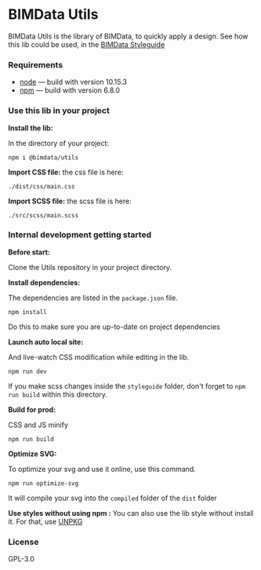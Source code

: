 # BIMData Utils
BIMData Utils is the library of BIMData, to quickly apply a design.
See how this lib could be used, in the [BIMData Styleguide](https://styleguide.bimdata.io/)


### Requirements
  - [node](https://nodejs.org/en/) — build with version 10.15.3
  - [npm](https://www.npmjs.com/) — build with version 6.8.0


### Use this lib in your project
__Install the lib:__

In the directory of your project:
```
npm i @bimdata/utils
```


__Import CSS file:__
the css file is here:
```
./dist/css/main.css
```


__Import SCSS file:__
the scss file is here:
```
./src/scss/main.scss
```


### Internal development getting started
__Before start:__

Clone the Utils repository in your project directory.


__Install dependencies:__

The dependencies are listed in the `package.json` file.
```
npm install
```
Do this to make sure you are up-to-date on project dependencies


__Launch auto local site:__

And live-watch CSS modification while editing in the lib.
```
npm run dev
```
If you make scss changes inside the `styleguide` folder, don't forget to `npm run build` within this directory.


__Build for prod:__

CSS and JS minify
```
npm run build
```

__Optimize SVG:__

To optimize your svg and use it online, use this command.
```
npm run optimize-svg
```
It will compile your svg into the `compiled` folder of the `dist` folder


__Use styles without using npm :__
You can also use the lib style without install it. For that, use [UNPKG](https://unpkg.com/)


### License
GPL-3.0
